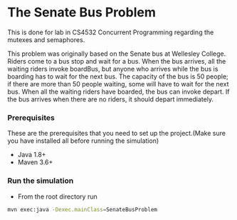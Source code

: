 # The Senate Bus Problem

This is done for lab in CS4532 Concurrent Programming regarding the mutexes and semaphores.

This problem was originally based on the Senate bus at Wellesley College. Riders come to a bus stop and wait for a bus. When the bus arrives, all the waiting riders invoke boardBus, but anyone who arrives while the bus is boarding has to wait for the next bus. The capacity of the bus is 50 people; if there are more than 50 people waiting, some will have to wait for the next bus. When all the waiting riders have boarded, the bus can invoke depart. If the bus arrives when there are no riders, it should depart immediately.

### Prerequisites

These are the prerequisites that you need to set up the project.(Make sure you have installed all before running the simulation)
* Java 1.8+
* Maven 3.6+

### Run the simulation

* From the root directory run
```sh
mvn exec:java -Dexec.mainClass=SenateBusProblem

